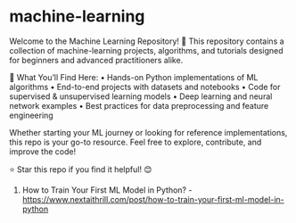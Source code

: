 # machine-learning
Welcome to the Machine Learning Repository! 🚀 This repository contains a collection of machine-learning projects, algorithms, and tutorials designed for beginners and advanced practitioners alike.

📌 What You’ll Find Here:
	•	Hands-on Python implementations of ML algorithms
	•	End-to-end projects with datasets and notebooks
	•	Code for supervised & unsupervised learning models
	•	Deep learning and neural network examples
	•	Best practices for data preprocessing and feature engineering

Whether starting your ML journey or looking for reference implementations, this repo is your go-to resource. Feel free to explore, contribute, and improve the code!

⭐ Star this repo if you find it helpful! 😊

1. How to Train Your First ML Model in Python? - https://www.nextaithrill.com/post/how-to-train-your-first-ml-model-in-python
